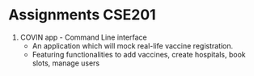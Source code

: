 # Assignments CSE201

1. COVIN app - Command Line interface
    - An application which will mock real-life vaccine registration.
    - Featuring functionalities to add vaccines, create hospitals, book slots, manage users
